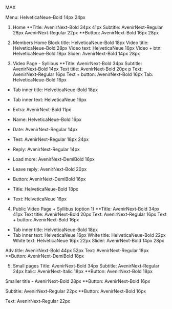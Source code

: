 MAX


Menu: HelveticaNeue-Bold 14px 24px

1. Home
**Title: AvenirNext-Bold 34px 41px
Subtitle: AvenirNext-Regular 28px
AvenirNext-Regular 22px
**Button: AvenirNext-Bold 16px 28px

2. Members Home
Block title: HelveticaNeue-Bold 18px
Video title: HelveticaNeue-Bold 28px
Video text: HelveticaNeue 16px
Video + btn: HelveticaNeue-Bold 18px
Slider: AvenirNext-Bold 14px 28px

3. Video Page - Syllibus
**Title: AvenirNext-Bold 34px
Subtitle: AvenirNext-Bold 14px
Text title: AvenirNext-Bold 20px
p Text: AvenirNext-Regular 16px
Text + button: AvenirNext-Bold 16px
Tab: HelveticaNeue-Bold 16px

- Tab inner title: HelveticaNeue-Bold 18px
- Tab inner text: HelveticaNeue 16px
- Extra: AvenirNext-Bold 11px

- Name: HelveticaNeue-Bold 16px
- Date: AvenirNext-Regular 14px
- Test: AvenirNext-Regular 18px 24px
- Reply: AvenirNext-Regular 14px
- Load more: AvenirNext-DemiBold 16px
- Leave reply: AvenirNext-Bold 20px
- Button: AvenirNext-DemiBold 16px

- Title: HelveticaNeue-Bold 18px
- Text: HelveticaNeue 16px

4. Public Video Page + Syllibus (option 1)
**Title: AvenirNext-Bold 34px 41px
Text title: AvenirNext-Bold 20px
Text: AvenirNext-Regular 16px
Text + button: AvenirNext-Bold 16px
- Tab inner title: HelveticaNeue-Bold 18px
- Tab inner text: HelveticaNeue 16px
White title: HelveticaNeue-Bold 22px
White text: HelveticaNeue 16px 22px
Slider: AvenirNext-Bold 14px 28px

Adv.title: AvenirNext-Bold 44px 52px
Text: AvenirNext-Regular 18px
**Button: AvenirNext-DemiBold 18px

5. Small pages
Title: AvenirNext-Bold 34px
Subtitle: AvenirNext-Regular 24px
Italic: AvenirNext-Italic 18px
**Button: AvenirNext-Bold 18px

Smaller title - AvenirNext-Bold 28px
**Button: AvenirNext-Bold 16px

Subtitle: AvenirNext-Regular 22px
**Button: AvenirNext-Bold 16px

Text: AvenirNext-Regular 22px
